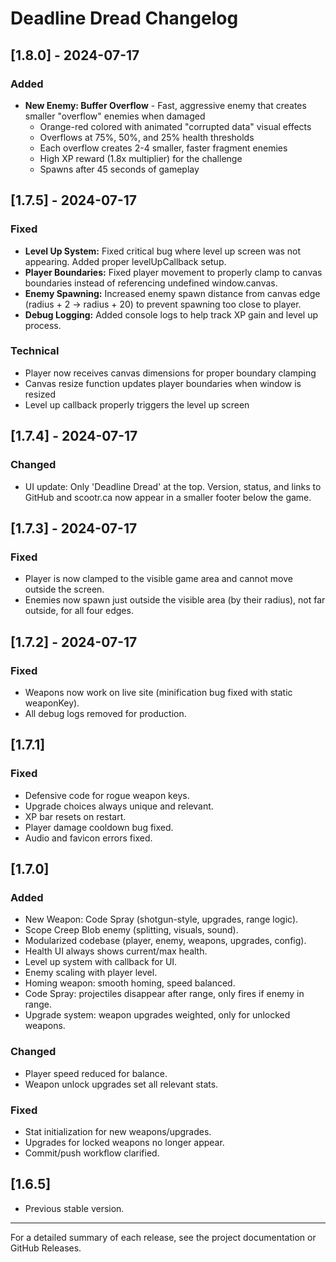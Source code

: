 # Deadline Dread Changelog

## [1.8.0] - 2024-07-17
### Added
- **New Enemy: Buffer Overflow** - Fast, aggressive enemy that creates smaller "overflow" enemies when damaged
  - Orange-red colored with animated "corrupted data" visual effects
  - Overflows at 75%, 50%, and 25% health thresholds
  - Each overflow creates 2-4 smaller, faster fragment enemies
  - High XP reward (1.8x multiplier) for the challenge
  - Spawns after 45 seconds of gameplay

## [1.7.5] - 2024-07-17
### Fixed
- **Level Up System:** Fixed critical bug where level up screen was not appearing. Added proper levelUpCallback setup.
- **Player Boundaries:** Fixed player movement to properly clamp to canvas boundaries instead of referencing undefined window.canvas.
- **Enemy Spawning:** Increased enemy spawn distance from canvas edge (radius + 2 → radius + 20) to prevent spawning too close to player.
- **Debug Logging:** Added console logs to help track XP gain and level up process.

### Technical
- Player now receives canvas dimensions for proper boundary clamping
- Canvas resize function updates player boundaries when window is resized
- Level up callback properly triggers the level up screen

## [1.7.4] - 2024-07-17
### Changed
- UI update: Only 'Deadline Dread' at the top. Version, status, and links to GitHub and scootr.ca now appear in a smaller footer below the game.

## [1.7.3] - 2024-07-17
### Fixed
- Player is now clamped to the visible game area and cannot move outside the screen.
- Enemies now spawn just outside the visible area (by their radius), not far outside, for all four edges.

## [1.7.2] - 2024-07-17
### Fixed
- Weapons now work on live site (minification bug fixed with static weaponKey).
- All debug logs removed for production.

## [1.7.1]
### Fixed
- Defensive code for rogue weapon keys.
- Upgrade choices always unique and relevant.
- XP bar resets on restart.
- Player damage cooldown bug fixed.
- Audio and favicon errors fixed.

## [1.7.0]
### Added
- New Weapon: Code Spray (shotgun-style, upgrades, range logic).
- Scope Creep Blob enemy (splitting, visuals, sound).
- Modularized codebase (player, enemy, weapons, upgrades, config).
- Health UI always shows current/max health.
- Level up system with callback for UI.
- Enemy scaling with player level.
- Homing weapon: smooth homing, speed balanced.
- Code Spray: projectiles disappear after range, only fires if enemy in range.
- Upgrade system: weapon upgrades weighted, only for unlocked weapons.

### Changed
- Player speed reduced for balance.
- Weapon unlock upgrades set all relevant stats.

### Fixed
- Stat initialization for new weapons/upgrades.
- Upgrades for locked weapons no longer appear.
- Commit/push workflow clarified.

## [1.6.5]
- Previous stable version.

---

For a detailed summary of each release, see the project documentation or GitHub Releases. 
